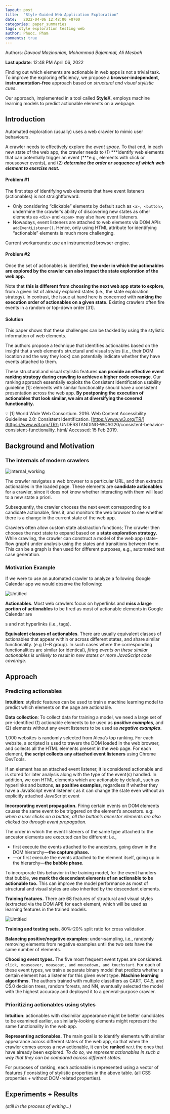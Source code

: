 ```yaml
---
layout: post
title:  "Style-Guided Web Application Exploration"
date:   2022-04-06 12:48:00 +0700
categories: paper_summaries
tags: style exploration testing web
author: Phuoc. Pham
comments: true
---
```


Authors: *Davood Mazinanian, Mohammad Bajammal, Ali Mesbah*

**Last update**: 12:48 PM April 06, 2022 

Finding out which elements are actionable in web apps is not a trivial task. To improve the exploring efficiency, we propose a **browser-independent**, **instrumentation-free** approach based on *structural and visual stylistic cues*. 

Our approach, implemented in a tool called **StyleX**, employs machine learning models to predict actionable elements on a webpage. 

## **Introduction**

Automated exploration (usually) uses a web crawler to mimic user behaviours. 

A crawler needs to effectively explore the *event space*. To that end, in each new state of the web app, the crawler needs to (1) ***identify web elements that can potentially trigger an event (***e.g., elements with click or mouseover events), and (2) ***determine the order or sequence of which web element to exercise next.***

#### **Problem #1**

The first step of identifying web elements that have event listeners (actionables) is not straightforward.

- Only considering “clickable” elements by default such as `<a>, <button>`,  undermine the crawler’s ability of discovering new states as other elements as `<div>` and `<span>` may also have event listeners.
- Nowadays, event listeners are attached to web elements via DOM APIs `addEventListener()`. Hence, only using HTML attribute for identifying “actionable” elements is much more challenging.

Current workarounds: use an instrumented browser engine.

#### **Problem #2**

Once the set of actionables is identified, **the order in which the actionables are explored by the crawler can also impact the state exploration of the web app.** 

Note that **this is different from choosing the next web app state to explore**, from a given list of already explored states (i.e., the state exploration strategy). In contrast, the
issue at hand here is concerned with **ranking the execution order of actionables on a given state.** Existing crawlers often fire events in a random or top-down order [31].

#### **Solution**

This paper shows that these challenges can be tackled by using the stylistic information of
web elements. 

The authors propose a technique that identifies actionables based on the insight that a web element’s structural and visual styles (i.e., their DOM location and the way they look) can
potentially indicate whether they have events attached to them. 

These structural and visual stylistic features **can provide an effective event ranking strategy during crawling to achieve a higher code coverage**. Our ranking approach essentially exploits the Consistent Identification usability guideline [1]: elements with similar functionality should have a consistent presentation across the web app. **By postponing the execution of actionables that look similar, we aim at diversifying the covered functionality.**


💡 [1] World Wide Web Consortium. 2016. Web Content Accessibility
Guidelines 2.0: Consistent Identification. [https://www.w3.org/TR/](https://www.w3.org/TR/) UNDERSTANDING-WCAG20/consistent-behavior-consistent-functionality. html/ Accessed: 15 Feb 2019.




## **Background and Motivation**

### **The internals of modern crawlers**

![internal_working](https://i.imgur.com/LjJ0mNN.png)

The crawler navigates a web browser to a particular URL, and then extracts actionables in the loaded page. These elements are **candidate actionables** for a crawler, since it does not know whether interacting with them will lead to a new state a priori. 

Subsequently, the crawler chooses the next event corresponding to a candidate actionable, fires it, and monitors the web browser to see whether there is a change in the current state of the web app.

Crawlers often allow custom state abstraction functions; The crawler then chooses the next state to expand based on a **state exploration strategy.** While crawling, the crawler can construct a model of the web app (state-flow graph) under analysis using the states and transitions between them. This can be a graph is then used for different purposes, e.g., automated test case generation.

### **Motivation Example**

If we were to use an automated crawler to analyze a following Google Calendar app we would observe the following:

![Untitled](https://i.imgur.com/K3xTpEP.png)

**Actionables**. Most web crawlers focus on hyperlinks and **miss a large portion of actionables** to be fired  as most of actionable elements in Google Calendar are <div>s and not hyperlinks
(i.e., <a> tags).

**Equivalent classes of actionables**. There are usually equivalent classes of actionables that appear within or across different states, and share similar functionality. (e.g D~B group). 
In such cases where the corresponding functionalities are similar (or identical), *firing events on these similar actionables is unlikely to result in new states or more JavaScript code coverage.* 

## **Approach**

### **Predicting actionables**

**Intuition**:  stylistic features can be used to train a machine learning model to predict which elements on the page are actionable.

**Data collection**:  To collect data for training a model, we need a large set of pre-identified (1) actionable elements to be used as ***positive examples***, and (2) elements without any event listeners to be used as ***negative examples***.

1,000 websites is randomly selected from Alexa’s top ranking.  For each website, a scripted is used to travers the DOM loaded in the web browser, and collects all the HTML elements present in the web page. For each element, **the script collects any attached event listeners** using Chrome DevTools.

If an element has an attached event listener, it is considered actionable and is stored for later analysis along with the type of the event(s) handled. In addition, we con HTML elements which are actionable by default, such as hyperlinks and buttons, **as positive examples**, regardless if whether they have a JavaScript event listener ( as it can change the state even without an explicitly attached JavaScript event

**Incorporating event propagation.** Firing certain events on DOM elements causes the same event to be triggered on the element’s ancestors. e.g: *when a user clicks on a button, all the button’s ancestor elements are also clicked too through event propagation.* 

The order in which the event listeners of the same type attached to the ancestor elements are executed can be different: i.e., 

- first execute the events attached to the ancestors, going down in the DOM hierarchy—**the capture phase.**
- —or first execute the events attached to the element itself, going up in the hierarchy—**the bubble phase**.

To incorporate this behavior in the training model, for the event handlers that bubble, **we mark the descendant elements of an actionable to be actionable too.** This can improve the model performance as most of structural and visual styles are also inherited by the descendant elements.

**Training features.**  There are 68 features of structural and visual styles  (extracted via the DOM API) for each element, which will be used as learning features in the trained models.  

![Untitled](https://i.imgur.com/eTefI9Q.png)

**Training and testing sets.**  80%-20% split ratio for cross validation.

**Balancing positive/negative examples**: under-sampling, i.e., randomly removing elements from negative examples until the two sets have the same number of elements.

**Choosing event types.** The five most frequent event types are considered: `click, mouseover, mouseout, and mousedown, and touchstart`. For each of these event types, we train a separate binary model that predicts whether a certain element has a listener for this given event type.
**Machine learning algorithms**. The authors trained with multiple classifiers as CART, C4.5, and C5.0 decision trees, random forests, and NN, eventually selected the model with the highest accuracy and deployed it to a general-purpose crawler.

### **Prioritizing actionables using styles**

**Intuition**: actionables with dissimilar appearance might be better candidates to be examined earlier, as similarly-looking elements might represent the same functionality in the web app.

**Representing actionables.** The main goal is to identify elements with similar appearance across different states of the web app, so that when the crawler comes across a new actionable, it can be **ranked** w.r.t the ones that have already been explored. *To do so, we represent actionables in such a way that they can be compared across different states.*

For purposes of ranking, each actionable is represented using a vector of features $f$ consisting of stylistic properties in the above table. (all CSS properties + without DOM-related properties).

## **Experiments + Results**

*(still in the process of writing...)*
